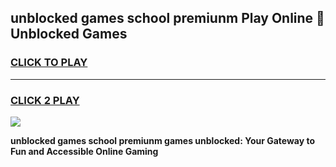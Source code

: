 
## unblocked games school premiunm Play Online 👋 Unblocked Games
<h3>
<a href="https://news.freeplayer.one?title=unblocked_games_school_premiunm&ref=17GH">CLICK TO PLAY</a></h3>
<hr>

<h3>
<a href="https://news.freeplayer.one?title=unblocked_games_school_premiunm&ref=17GH">CLICK 2 PLAY</a>
  
</h3>

<a href="https://news.freeplayer.one?title=unblocked_games_school_premiunm&ref=17GH/"><img src="https://clearcache.store/games.png"></a>


**unblocked games school premiunm games unblocked: Your Gateway to Fun and Accessible Online Gaming**
